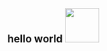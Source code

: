 <h2> hello world <img src="https://media.giphy.com/media/UVG0BN8TOMKkPOJS6e/giphy.gif" width="70px"/></h2>
